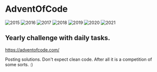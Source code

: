 # AdventOfCode

![2015](https://img.shields.io/badge/2015%20⭐-30-yellow) ![2016](https://img.shields.io/badge/2016%20⭐-6-yellow) ![2017](https://img.shields.io/badge/2017%20⭐-13-yellow) ![2018](https://img.shields.io/badge/2018%20⭐-42-yellow) ![2019](https://img.shields.io/badge/2019%20⭐-13-yellow) ![2020](https://img.shields.io/badge/2020%20⭐-29-yellow) ![2021](https://img.shields.io/badge/2021%20⭐-14-yellow)

## Yearly challenge with daily tasks.
https://adventofcode.com/

Posting solutions. Don't expect clean code. After all it is a competition of some sorts. :)